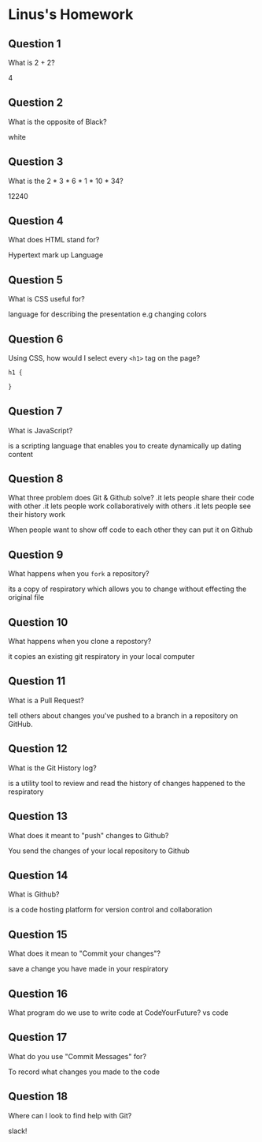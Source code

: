 # Linus's Homework

## Question 1

What is 2 + 2?

4

## Question 2

What is the opposite of Black?

white

## Question 3

What is the  2 * 3 * 6 * 1 * 10 * 34?

12240

## Question 4 

What does HTML stand for?

Hypertext mark up Language

## Question 5

What is CSS useful for?

language for describing the presentation e.g changing colors 

## Question 6

Using CSS, how would I select every `<h1>` tag on the page?

```css
h1 {

}
```

## Question 7

What is JavaScript?

is a scripting language that  enables you to create dynamically up dating content 

## Question 8

What three problem does Git & Github solve?
.it lets people share their code with other 
.it lets people work collaboratively  with others 
.it lets people see their history work

When people want to show off code to each other they can put it on Github

## Question 9

What happens when you `fork` a repository?

its a copy of respiratory which allows you to change without effecting the original file 

## Question 10 

What happens when you clone a repostory?

it copies an existing git respiratory in your local computer 

## Question 11

What is a Pull Request?

tell others about changes you've pushed to a branch in a repository on GitHub.

## Question 12

What is the Git History log?

is a utility tool to review and read the history of changes happened to the respiratory 

## Question 13

What does it meant to "push" changes to Github?

You send the changes of your local repository to Github

## Question 14

What is Github?

is a code hosting platform for version control and collaboration 

## Question 15

What does it mean to "Commit your changes"?

save a change you have made in your respiratory

## Question 16

What program do we use to write code at CodeYourFuture?
vs code 

## Question 17

What do you use "Commit Messages" for?

To record what changes you made to the code

## Question 18

Where can I look to find help with Git?

slack!
